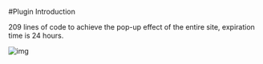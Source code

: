 #Plugin Introduction

209 lines of code to achieve the pop-up effect of the entire site, expiration time is 24 hours.

![img]([http://aliyuncdn.lxqnsys.com/markdown/PWw6JryziPp35QwRyKijk2Gph.png](https://raw.githubusercontent.com/Mark-ait/wordpress-popup/main/popup.png))
